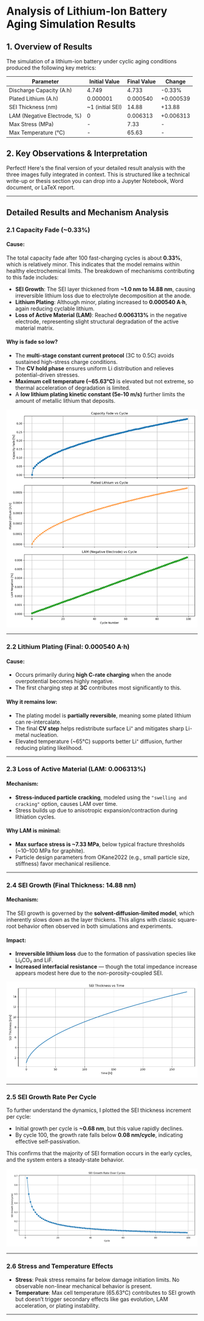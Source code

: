 # **Analysis of Lithium-Ion Battery Aging Simulation Results**

## **1. Overview of Results**
The simulation of a lithium-ion battery under cyclic aging conditions produced the following key metrics:

| **Parameter**               | **Initial Value** | **Final Value** | **Change** |
|-----------------------------|------------------|----------------|------------|
| Discharge Capacity (A.h)    | 4.749            | 4.733          | -0.33%     |
| Plated Lithium (A.h)        | 0.000001         | 0.000540       | +0.000539  |
| SEI Thickness (nm)          | ~1 (initial SEI) | 14.88          | +13.88     |
| LAM (Negative Electrode, %) | 0                | 0.006313       | +0.006313  |
| Max Stress (MPa)            | -                | 7.33           | -          |
| Max Temperature (°C)        | -                | 65.63          | -          |

## **2. Key Observations & Interpretation**
Perfect! Here's the final version of your detailed result analysis with the three images fully integrated in context. This is structured like a technical write-up or thesis section you can drop into a Jupyter Notebook, Word document, or LaTeX report.

---

## Detailed Results and Mechanism Analysis

### **2.1 Capacity Fade (\~0.33%)**

#### **Cause**:

The total capacity fade after 100 fast-charging cycles is about **0.33%**, which is relatively minor. This indicates that the model remains within healthy electrochemical limits. The breakdown of mechanisms contributing to this fade includes:

* **SEI Growth**: The SEI layer thickened from **\~1.0 nm to 14.88 nm**, causing irreversible lithium loss due to electrolyte decomposition at the anode.
* **Lithium Plating**: Although minor, plating increased to **0.000540 A·h**, again reducing cyclable lithium.
* **Loss of Active Material (LAM)**: Reached **0.006313%** in the negative electrode, representing slight structural degradation of the active material matrix.

#### **Why is fade so low?**

* The **multi-stage constant current protocol** (3C to 0.5C) avoids sustained high-stress charge conditions.
* The **CV hold phase** ensures uniform Li distribution and relieves potential-driven stresses.
* **Maximum cell temperature (\~65.63°C)** is elevated but not extreme, so thermal acceleration of degradation is limited.
* A **low lithium plating kinetic constant (5e-10 m/s)** further limits the amount of metallic lithium that deposits.

![Capacity fade](./cap_plat_lam.png)

---

### **2.2 Lithium Plating (Final: 0.000540 A·h)**

#### **Cause**:

* Occurs primarily during **high C-rate charging** when the anode overpotential becomes highly negative.
* The first charging step at **3C** contributes most significantly to this.

#### **Why it remains low**:

* The plating model is **partially reversible**, meaning some plated lithium can re-intercalate.
* The final **CV step** helps redistribute surface Li⁺ and mitigates sharp Li-metal nucleation.
* Elevated temperature (\~65°C) supports better Li⁺ diffusion, further reducing plating likelihood.

---

### **2.3 Loss of Active Material (LAM: 0.006313%)**

#### **Mechanism**:

* **Stress-induced particle cracking**, modeled using the `"swelling and cracking"` option, causes LAM over time.
* Stress builds up due to anisotropic expansion/contraction during lithiation cycles.

#### **Why LAM is minimal**:

* **Max surface stress is \~7.33 MPa**, below typical fracture thresholds (\~10–100 MPa for graphite).
* Particle design parameters from OKane2022 (e.g., small particle size, stiffness) favor mechanical resilience.

---


### **2.4 SEI Growth (Final Thickness: 14.88 nm)**

#### **Mechanism**:

The SEI growth is governed by the **solvent-diffusion-limited model**, which inherently slows down as the layer thickens. This aligns with classic square-root behavior often observed in both simulations and experiments.

#### **Impact**:

* **Irreversible lithium loss** due to the formation of passivation species like Li₂CO₃ and LiF.
* **Increased interfacial resistance** — though the total impedance increase appears modest here due to the non-porosity-coupled SEI.

![SEI thickness vs. time](./sei.png)

---

### **2.5 SEI Growth Rate Per Cycle**

To further understand the dynamics, I plotted the SEI thickness increment per cycle:

* Initial growth per cycle is **\~0.68 nm**, but this value rapidly declines.
* By cycle 100, the growth rate falls below **0.08 nm/cycle**, indicating effective self-passivation.

This confirms that the majority of SEI formation occurs in the early cycles, and the system enters a steady-state behavior.

![SEI growth rate per cycle](./sei_growth.png)

---

### **2.6 Stress and Temperature Effects**

* **Stress**: Peak stress remains far below damage initiation limits. No observable non-linear mechanical behavior is present.
* **Temperature**: Max cell temperature (65.63°C) contributes to SEI growth but doesn’t trigger secondary effects like gas evolution, LAM acceleration, or plating instability.

---
